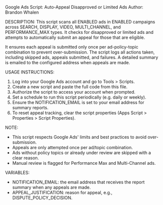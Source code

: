 Google Ads Script: Auto-Appeal Disapproved or Limited Ads
Author: Brandon Whalen
 
DESCRIPTION:
This script scans all ENABLED ads in ENABLED campaigns across SEARCH, DISPLAY, VIDEO,
MULTI_CHANNEL, and PERFORMANCE_MAX types. It checks for disapproved or limited ads and attempts
to automatically submit an appeal for those that are eligible.

It ensures each appeal is submitted only once per ad-policy-topic combination to prevent over-submission.
The script logs all actions taken, including skipped ads, appeals submitted, and failures.
A detailed summary is emailed to the configured address when appeals are made.

USAGE INSTRUCTIONS:
1. Log into your Google Ads account and go to Tools > Scripts.
2. Create a new script and paste the full code from this file.
3. Authorize the script to access your account when prompted.
4. Set a schedule to run this script periodically (e.g. daily or weekly).
5. Ensure the NOTIFICATION_EMAIL is set to your email address for summary reports.
6. To reset appeal tracking, clear the script properties (Apps Script > Properties > Script Properties).

NOTE:
- This script respects Google Ads' limits and best practices to avoid over-submission.
- Appeals are only attempted once per ad/topic combination.
- Ads without policy topics or already under review are skipped with a clear reason.
- Manual review is flagged for Performance Max and Multi-Channel ads.

VARIABLES:
- NOTIFICATION_EMAIL: the email address that receives the report summary when any appeals are made.
- APPEAL_JUSTIFICATION: reason for appeal, e.g., DISPUTE_POLICY_DECISION.

